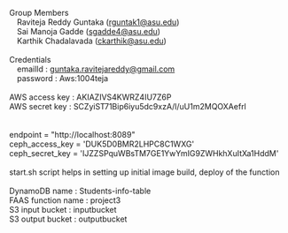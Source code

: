 Group Members
<br>&emsp;Raviteja Reddy Guntaka (rguntak1@asu.edu)
<br>&emsp;Sai Manoja Gadde (sgadde4@asu.edu)
<br>&emsp;Karthik Chadalavada (ckarthik@asu.edu)
<br>
<br>Credentials
<br>&emsp;emailId : guntaka.ravitejareddy@gmail.com
<br>&emsp;password : Aws:1004teja
<br>
<br>AWS access key : AKIAZIVS4KWRZ4IU7Z6P
<br>AWS secret key : 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
<br>
<br>
<br>endpoint = "http://localhost:8089"
<br>ceph_access_key = 'DUK5D0BMR2LHPC8C1WXG'
<br>ceph_secret_key = 'IJZZSPquWBsTM7GE1YwYmIG9ZWHkhXuItXa1HddM'
<br>
<br>start.sh script helps in setting up initial image build, deploy of the function
<br>
<br>DynamoDB name : Students-info-table
<br>FAAS function name : project3
<br>S3 input bucket : inputbucket
<br>S3 output bucket : outputbucket
